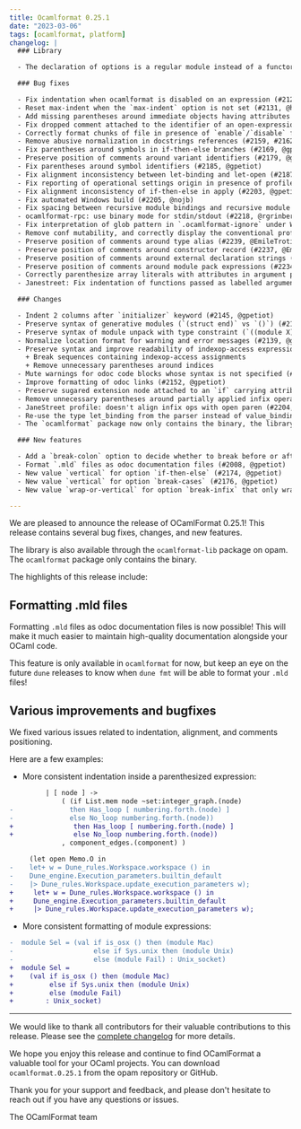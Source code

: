 ```yaml
---
title: Ocamlformat 0.25.1
date: "2023-03-06"
tags: [ocamlformat, platform]
changelog: |
  ### Library

  - The declaration of options is a regular module instead of a functor. (#2193, @EmileTrotignon)

  ### Bug fixes

  - Fix indentation when ocamlformat is disabled on an expression (#2129, @gpetiot)
  - Reset max-indent when the `max-indent` option is not set (#2131, @hhugo, @gpetiot)
  - Add missing parentheses around immediate objects having attributes attached in 4.14 (#2144, @gpetiot)
  - Fix dropped comment attached to the identifier of an open-expression (#2155, @gpetiot)
  - Correctly format chunks of file in presence of `enable`/`disable` floating attributes (#2156, @gpetiot)
  - Remove abusive normalization in docstrings references (#2159, #2162, @EmileTrotignon)
  - Fix parentheses around symbols in if-then-else branches (#2169, @gpetiot)
  - Preserve position of comments around variant identifiers (#2179, @gpetiot)
  - Fix parentheses around symbol identifiers (#2185, @gpetiot)
  - Fix alignment inconsistency between let-binding and let-open (#2187, @gpetiot)
  - Fix reporting of operational settings origin in presence of profiles (#2188, @EmileTrotignon)
  - Fix alignment inconsistency of if-then-else in apply (#2203, @gpetiot)
  - Fix automated Windows build (#2205, @nojb)
  - Fix spacing between recursive module bindings and recursive module declarations (#2217, @gpetiot)
  - ocamlformat-rpc: use binary mode for stdin/stdout (#2218, @rgrinberg)
  - Fix interpretation of glob pattern in `.ocamlformat-ignore` under Windows (#2206, @nojb)
  - Remove conf mutability, and correctly display the conventional profile when using print-config (#2233, @EmileTrotignon)
  - Preserve position of comments around type alias (#2239, @EmileTrotignon)
  - Preserve position of comments around constructor record (#2237, @EmileTrotignon)
  - Preserve position of comments around external declaration strings (#2238, @EmileTrotignon, @gpetiot)
  - Preserve position of comments around module pack expressions (#2234, @EmileTrotignon, @gpetiot)
  - Correctly parenthesize array literals with attributes in argument positions (#2250, @ccasin)
  - Janestreet: Fix indentation of functions passed as labelled argument (#2259, @Julow)

  ### Changes

  - Indent 2 columns after `initializer` keyword (#2145, @gpetiot)
  - Preserve syntax of generative modules (`(struct end)` vs `()`) (#2135, #2146, @trefis, @gpetiot)
  - Preserve syntax of module unpack with type constraint (`((module X) : (module Y))` vs `(module X : Y)`) (#2136, @trefis, @gpetiot)
  - Normalize location format for warning and error messages (#2139, @gpetiot)
  - Preserve syntax and improve readability of indexop-access expressions (#2150, @trefis, @gpetiot)
    + Break sequences containing indexop-access assignments
    + Remove unnecessary parentheses around indices
  - Mute warnings for odoc code blocks whose syntax is not specified (#2151, @gpetiot)
  - Improve formatting of odoc links (#2152, @gpetiot)
  - Preserve sugared extension node attached to an `if` carrying attributes (#2167, @trefis, @gpetiot)
  - Remove unnecessary parentheses around partially applied infix operators with attributes (#2198, @gpetiot)
  - JaneStreet profile: doesn't align infix ops with open paren (#2204, @gpetiot)
  - Re-use the type let_binding from the parser instead of value_binding, improve the spacing of let-bindings regarding of having extension or comments (#2219, @gpetiot)
  - The `ocamlformat` package now only contains the binary, the library is available through the `ocamlformat-lib` package (#2230, @gpetiot)

  ### New features

  - Add a `break-colon` option to decide whether to break before or after the `:` symbol in value binding declarations and type constraints. This behavior is no longer ensured by `ocp-indent-compat`. (#2149, @gpetiot)
  - Format `.mld` files as odoc documentation files (#2008, @gpetiot)
  - New value `vertical` for option `if-then-else` (#2174, @gpetiot)
  - New value `vertical` for option `break-cases` (#2176, @gpetiot)
  - New value `wrap-or-vertical` for option `break-infix` that only wraps high precedence infix ops (#1865, @gpetiot)

---
```


We are pleased to announce the release of OCamlFormat 0.25.1! This release contains several bug fixes, changes, and new features.

The library is also available through the `ocamlformat-lib` package on opam. The `ocamlformat` package only contains the binary.

The highlights of this release include:

## Formatting .mld files

Formatting `.mld` files as odoc documentation files is now possible! This will make it much easier to maintain high-quality documentation alongside your OCaml code.

This feature is only available in `ocamlformat` for now, but keep an eye on the future `dune` releases to know when `dune fmt` will be able to format your `.mld` files!


## Various improvements and bugfixes

We fixed various issues related to indentation, alignment, and comments positioning.

Here are a few examples:

- More consistent indentation inside a parenthesized expression:

```diff
         | [ node ] ->
             ( (if List.mem node ~set:integer_graph.(node)
-              then Has_loop [ numbering.forth.(node) ]
-              else No_loop numbering.forth.(node))
+               then Has_loop [ numbering.forth.(node) ]
+               else No_loop numbering.forth.(node))
             , component_edges.(component) )
```

```diff
     (let open Memo.O in
-    let+ w = Dune_rules.Workspace.workspace () in
-    Dune_engine.Execution_parameters.builtin_default
-    |> Dune_rules.Workspace.update_execution_parameters w);
+     let+ w = Dune_rules.Workspace.workspace () in
+     Dune_engine.Execution_parameters.builtin_default
+     |> Dune_rules.Workspace.update_execution_parameters w);
```

- More consistent formatting of module expressions:

```diff
-  module Sel = (val if is_osx () then (module Mac)
-                    else if Sys.unix then (module Unix)
-                    else (module Fail) : Unix_socket)
+  module Sel =
+    (val if is_osx () then (module Mac)
+         else if Sys.unix then (module Unix)
+         else (module Fail)
+        : Unix_socket)
```

---

We would like to thank all contributors for their valuable contributions to this release. Please see the [complete changelog](https://github.com/ocaml-ppx/ocamlformat/releases/tag/0.25.0) for more details.

We hope you enjoy this release and continue to find OCamlFormat a valuable tool for your OCaml projects. You can download `ocamlformat.0.25.1` from the opam repository or GitHub.

Thank you for your support and feedback, and please don't hesitate to reach out if you have any questions or issues.

The OCamlFormat team
